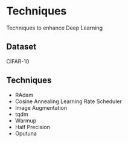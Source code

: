 # Techniques
Techniques to enhance Deep Learning

## Dataset
CIFAR-10

## Techniques
* RAdam
* Cosine Annealing Learning Rate Scheduler
* Image Augmentation
* tqdm
* Warmup
* Half Precision
* Oputuna
